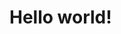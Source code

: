# Hello world!

<div id="example"></div>

<script type="application/javascript">
  new Vue({
    el: '#example',
    template: '<live-code class="full" :template="code" mode="html>iframe" :debounce="200" />',
    data: {
      code: /*html*/`
<base href="${host}" /><script src="./importmap.js"><\/script>

<!-- Do you see the Moon's shadow on Earth's surface when it passes in front of the sun? -->

<!-- By default a <lume-scene> fills the space of it's parent, in this case the <body>. -->
<lume-scene id="scene" webgl>
  <lume-camera-rig initial-polar-angle="0" min-distance="90" max-distance="1000" initial-distance="200"></lume-camera-rig>
  <!-- Stars -->
  <lume-sphere
    id="stars"
    texture="${host}examples/hello-world/galaxy_starfield.png"
    receive-shadow="false"
    has="basic-material"
    sidedness="back"
    size="4000 4000 4000"
    mount-point="0.5 0.5 0.5"
    color="white"
  ></lume-sphere>
  <!-- Sun light -->
  <lume-element3d size="0 0" rotation="0 -50 0">
    <lume-element3d size="0 0" rotation="10 0 0">
      <lume-point-light
        id="light"
        size="0 0"
        position="0 0 1800"
        color="white"
        intensity="2"
        distance="10000"
        shadow-map-width="2048"
        shadow-map-height="2048"
        shadow-camera-far="20000"
      ></lume-point-light>
    </lume-element3d>
  </lume-element3d>
  <!-- Earth -->
  <lume-element3d size="0 0 0">
    <lume-element3d rotation="0 180 0">
      <lume-sphere
        id="earth"
        texture="${host}examples/hello-world/earthmap1k.jpg"
        bump-map="${host}examples/hello-world/earthbump1k.jpg"
        specular-map="${host}examples/hello-world/earthspec1k.jpg"
        size="120 120 120"
        mount-point="0.5 0.5 0.5"
        color="white"
      >
        <lume-sphere
          id="clouds"
          texture="${host}examples/hello-world/earthclouds.png"
          opacity="0.7"
          size="125 125 125"
          mount-point="0.5 0.5 0.5"
          align-point="0.5 0.5 0.5"
          color="white"
        ></lume-sphere>
      </lume-sphere>
    </lume-element3d>
    <lume-element3d rotation="90 10 0">
      <lume-element3d id="moonRotator" rotation="0 0 110">
        <lume-sphere
          id="moon"
          texture="${host}examples/hello-world/moon.jpg"
          position="250"
          size="5 5 5"
          mount-point="0.5 0.5 0.5"
          color="white"
        ></lume-sphere>
      </lume-element3d>
    </lume-element3d>
  </lume-element3d>
</lume-scene>

<style>
  html,
  body {
    background: #222;
    width: 100%;
    height: 100%;
    margin: 0;
    overflow: hidden;
  }

  lume-scene {
    /* Prevent touch scrolling from interfering with out pointermove handler. */
    touch-action: none;
  }

  lume-scene * {
    pointer-events: none;
  }
</style>

<script type="module">
  import 'lume';

  // We wrote the rotation function this way so that it would always start
  // at the angle defined in the HTML.
  let lastTime = performance.now();
  let dt = 0;
  moonRotator.rotation = (x, y, z, time) => {
    dt = time - lastTime;
    lastTime = time;
    return [x, y, z + dt * 0.01];
  };

  // ^ We could've written it more simply but it would start at some angle
  // based on time instead of our preferred angle:
  // moonRotator.rotation = (x, y, z, t) => [x, y, t * 0.004];

  earth.rotation = (x, y, z, t) => [x, t * 0.01, z];
  clouds.rotation = (x, y, z, t) => [x, -t * 0.003, z];
<\/script>
`
    },
  })
</script>
